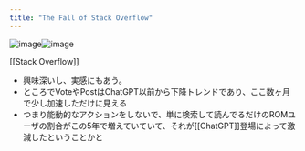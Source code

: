 ```yaml
---
title: "The Fall of Stack Overflow"
---
```


![image](https://gyazo.com/8e62c3e47c46f16285368a06d8e7b927/thumb/1000)![image](https://gyazo.com/9e92179f18f35ae7a785d9ff539d4c23/thumb/1000)

[[Stack Overflow]]
- 興味深いし、実感にもあう。
- ところでVoteやPostはChatGPT以前から下降トレンドであり、ここ数ヶ月で少し加速しただけに見える
- つまり能動的なアクションをしないで、単に検索して読んでるだけのROMユーザの割合がこの5年で増えていていて、それが[[ChatGPT]]登場によって激減したということかと
